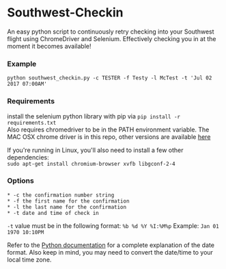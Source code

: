 # Southwest-Checkin
An easy python script to continuously retry checking into your Southwest flight using ChromeDriver and Selenium.  Effectively checking you in at the moment it becomes available!

### Example
	python southwest_checkin.py -c TESTER -f Testy -l McTest -t 'Jul 02 2017 07:00AM'

### Requirements
install the selenium python library with pip via `pip install -r requirements.txt`  
Also requires chromedriver to be in the PATH environment variable. The MAC OSX chrome driver is in this repo, other versions are available [here](https://sites.google.com/a/chromium.org/chromedriver/downloads)

If you're running in Linux, you'll also need to install a few other dependencies:  
`sudo apt-get install chromium-browser xvfb libgconf-2-4`

### Options
	* -c the confirmation number string
	* -f the first name for the confirmation
	* -l the last name for the confirmation
    * -t date and time of check in

`-t` value must be in the following format: `%b %d %Y %I:%M%p`
Example: `Jan 01 1970 10:10PM`

Refer to the [Python documentation](https://docs.python.org/2/library/datetime.html#strftime-and-strptime-behavior) for a complete explanation of the date format. Also keep in mind, you may need to convert the date/time to your local time zone.
